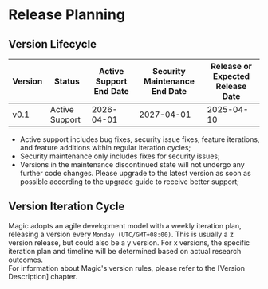 # Release Planning

## Version Lifecycle

| Version   | Status   | Active Support End Date  | Security Maintenance End Date | Release or Expected Release Date |
|----------|------|------------|------------|------------|
| v0.1 | Active Support | 2026-04-01 | 2027-04-01 | 2025-04-10 |

* Active support includes bug fixes, security issue fixes, feature iterations, and feature additions within regular iteration cycles;
* Security maintenance only includes fixes for security issues;
* Versions in the maintenance discontinued state will not undergo any further code changes. Please upgrade to the latest version as soon as possible according to the upgrade guide to receive better support;


## Version Iteration Cycle

Magic adopts an agile development model with a weekly iteration plan, releasing a version every `Monday (UTC/GMT+08:00)`. This is usually a z version release, but could also be a y version. For x versions, the specific iteration plan and timeline will be determined based on actual research outcomes.   
For information about Magic's version rules, please refer to the [Version Description] chapter. 